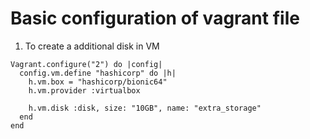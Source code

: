 # Basic configuration of vagrant file

1. To create a additional disk in VM
```
Vagrant.configure("2") do |config|
  config.vm.define "hashicorp" do |h|
    h.vm.box = "hashicorp/bionic64"
    h.vm.provider :virtualbox

    h.vm.disk :disk, size: "10GB", name: "extra_storage"
  end
end
```
